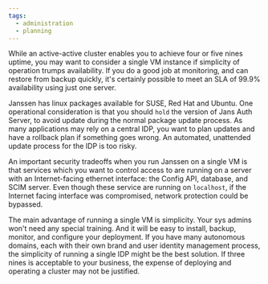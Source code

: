 ```yaml
---
tags:
  - administration
  - planning
---
```


While an active-active cluster enables you to achieve four or five nines
uptime, you may want to consider a single VM instance if simplicity of
operation trumps availability. If you do a good job at monitoring, and
can restore from backup quickly, it's certainly possible to meet an SLA
of 99.9% availability using just one server.

Janssen has linux packages available for SUSE, Red Hat and Ubuntu. One
operational consideration is that you should `hold` the version
of Jans Auth Server, to avoid update during the normal package update process.
As many applications may rely on a central IDP, you want to plan updates and
have a rollback plan if something goes wrong. An automated, unattended update
process for the IDP is too risky.

An important security tradeoffs when you run Janssen on a single VM is that
services which you want to control access to are running on a server with
an Internet-facing ethernet interface: the Config API, database, and SCIM
server. Even though these service are running on `localhost`, if the Internet
facing interface was compromised, network protection could be bypassed.

The main advantage of running a single VM is simplicity. Your sys admins won't
need any special training. And it will be easy to install, backup,
monitor, and configure your deployment. If you have many autonomous domains,
each with their own brand and user identity management process, the simplicity
of running a single IDP might be the best solution. If three nines is acceptable
to your business, the expense of deploying and operating a cluster may not be 
justified.
